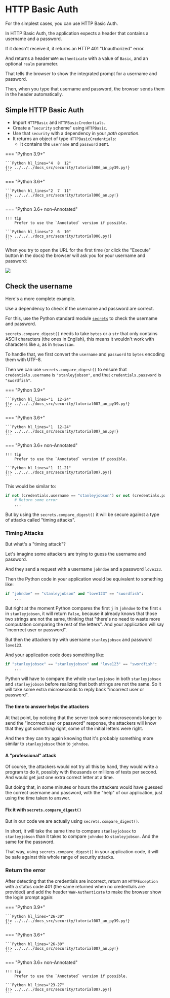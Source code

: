 # HTTP Basic Auth

For the simplest cases, you can use HTTP Basic Auth.

In HTTP Basic Auth, the application expects a header that contains a username and a password.

If it doesn't receive it, it returns an HTTP 401 "Unauthorized" error.

And returns a header `WWW-Authenticate` with a value of `Basic`, and an optional `realm` parameter.

That tells the browser to show the integrated prompt for a username and password.

Then, when you type that username and password, the browser sends them in the header automatically.

## Simple HTTP Basic Auth

* Import `HTTPBasic` and `HTTPBasicCredentials`.
* Create a "`security` scheme" using `HTTPBasic`.
* Use that `security` with a dependency in your *path operation*.
* It returns an object of type `HTTPBasicCredentials`:
    * It contains the `username` and `password` sent.

=== "Python 3.9+"

    ```Python hl_lines="4  8  12"
    {!> ../../../docs_src/security/tutorial006_an_py39.py!}
    ```

=== "Python 3.6+"

    ```Python hl_lines="2  7  11"
    {!> ../../../docs_src/security/tutorial006_an.py!}
    ```

=== "Python 3.6+ non-Annotated"

    !!! tip
        Prefer to use the `Annotated` version if possible.

    ```Python hl_lines="2  6  10"
    {!> ../../../docs_src/security/tutorial006.py!}
    ```

When you try to open the URL for the first time (or click the "Execute" button in the docs) the browser will ask you for your username and password:

<img src="/img/tutorial/security/image12.png">

## Check the username

Here's a more complete example.

Use a dependency to check if the username and password are correct.

For this, use the Python standard module <a href="https://docs.python.org/3/library/secrets.html" class="external-link" target="_blank">`secrets`</a> to check the username and password.

`secrets.compare_digest()` needs to take `bytes` or a `str` that only contains ASCII characters (the ones in English), this means it wouldn't work with characters like `á`, as in `Sebastián`.

To handle that, we first convert the `username` and `password` to `bytes` encoding them with UTF-8.

Then we can use `secrets.compare_digest()` to ensure that `credentials.username` is `"stanleyjobson"`, and that `credentials.password` is `"swordfish"`.

=== "Python 3.9+"

    ```Python hl_lines="1  12-24"
    {!> ../../../docs_src/security/tutorial007_an_py39.py!}
    ```

=== "Python 3.6+"

    ```Python hl_lines="1  12-24"
    {!> ../../../docs_src/security/tutorial007_an.py!}
    ```

=== "Python 3.6+ non-Annotated"

    !!! tip
        Prefer to use the `Annotated` version if possible.

    ```Python hl_lines="1  11-21"
    {!> ../../../docs_src/security/tutorial007.py!}
    ```

This would be similar to:

```Python
if not (credentials.username == "stanleyjobson") or not (credentials.password == "swordfish"):
    # Return some error
    ...
```

But by using the `secrets.compare_digest()` it will be secure against a type of attacks called "timing attacks".

### Timing Attacks

But what's a "timing attack"?

Let's imagine some attackers are trying to guess the username and password.

And they send a request with a username `johndoe` and a password `love123`.

Then the Python code in your application would be equivalent to something like:

```Python
if "johndoe" == "stanleyjobson" and "love123" == "swordfish":
    ...
```

But right at the moment Python compares the first `j` in `johndoe` to the first `s` in `stanleyjobson`, it will return `False`, because it already knows that those two strings are not the same, thinking that "there's no need to waste more computation comparing the rest of the letters". And your application will say "incorrect user or password".

But then the attackers try with username `stanleyjobsox` and password `love123`.

And your application code does something like:

```Python
if "stanleyjobsox" == "stanleyjobson" and "love123" == "swordfish":
    ...
```

Python will have to compare the whole `stanleyjobso` in both `stanleyjobsox` and `stanleyjobson` before realizing that both strings are not the same. So it will take some extra microseconds to reply back "incorrect user or password".

#### The time to answer helps the attackers

At that point, by noticing that the server took some microseconds longer to send the "incorrect user or password" response, the attackers will know that they got _something_ right, some of the initial letters were right.

And then they can try again knowing that it's probably something more similar to `stanleyjobsox` than to `johndoe`.

#### A "professional" attack

Of course, the attackers would not try all this by hand, they would write a program to do it, possibly with thousands or millions of tests per second. And would get just one extra correct letter at a time.

But doing that, in some minutes or hours the attackers would have guessed the correct username and password, with the "help" of our application, just using the time taken to answer.

#### Fix it with `secrets.compare_digest()`

But in our code we are actually using `secrets.compare_digest()`.

In short, it will take the same time to compare `stanleyjobsox` to `stanleyjobson` than it takes to compare `johndoe` to `stanleyjobson`. And the same for the password.

That way, using `secrets.compare_digest()` in your application code, it will be safe against this whole range of security attacks.

### Return the error

After detecting that the credentials are incorrect, return an `HTTPException` with a status code 401 (the same returned when no credentials are provided) and add the header `WWW-Authenticate` to make the browser show the login prompt again:

=== "Python 3.9+"

    ```Python hl_lines="26-30"
    {!> ../../../docs_src/security/tutorial007_an_py39.py!}
    ```

=== "Python 3.6+"

    ```Python hl_lines="26-30"
    {!> ../../../docs_src/security/tutorial007_an.py!}
    ```

=== "Python 3.6+ non-Annotated"

    !!! tip
        Prefer to use the `Annotated` version if possible.

    ```Python hl_lines="23-27"
    {!> ../../../docs_src/security/tutorial007.py!}
    ```
